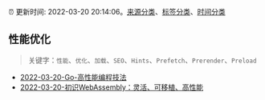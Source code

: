 :alarm_clock: 更新时间: 2022-03-20 20:14:06。[来源分类](../README.md)、[标签分类](../TAGS.md)、[时间分类](../TIMELINE.md)

## 性能优化


> 关键字：`性能`、`优化`、`加载`、`SEO`、`Hints`、`Prefetch`、`Prerender`、`Preload`



- [2022-03-20-Go-高性能编程技法](https://toutiao.io/k/405ts7m) 
- [2022-03-20-初识WebAssembly：灵活、可移植、高性能](https://toutiao.io/k/ct75iot) 